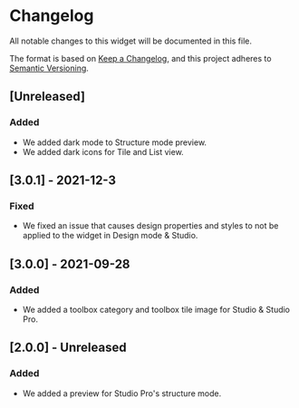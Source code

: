 # Changelog
All notable changes to this widget will be documented in this file.

The format is based on [Keep a Changelog](https://keepachangelog.com/en/1.0.0/), and this project adheres to [Semantic Versioning](https://semver.org/spec/v2.0.0.html).

## [Unreleased]

### Added
- We added dark mode to Structure mode preview.
- We added dark icons for Tile and List view.

## [3.0.1] - 2021-12-3

### Fixed
- We fixed an issue that causes design properties and styles to not be applied to the widget in Design mode & Studio.

## [3.0.0] - 2021-09-28

### Added
- We added a toolbox category and toolbox tile image for Studio & Studio Pro.

## [2.0.0] - Unreleased

### Added
- We added a preview for Studio Pro's structure mode.
